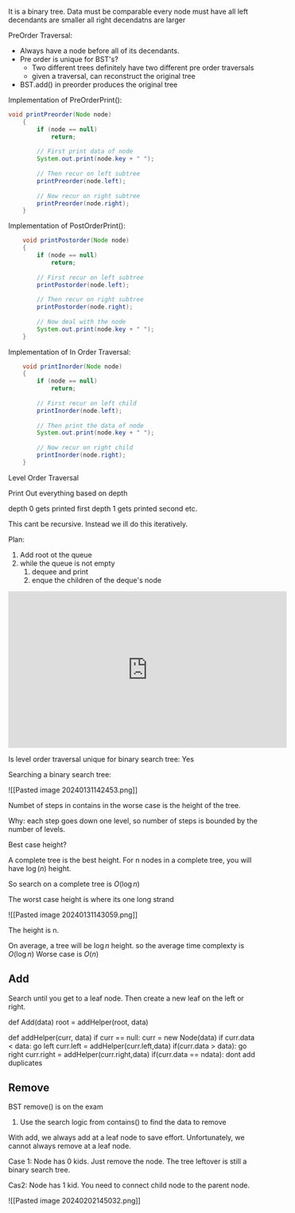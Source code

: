 
It is a binary tree.
Data must be comparable
every node  must have
	all left decendants are smaller
	all right decendatns are larger



PreOrder Traversal:
- Always have a node before all of its decendants.
- Pre order is unique for BST's?
	- Two different trees definitely have two  different pre order traversals
	- given a traversal, can reconstruct the original tree
- BST.add() in preorder produces the original tree

Implementation of PreOrderPrint():
```java
void printPreorder(Node node)
	{
        if (node == null)
            return;
 
        // First print data of node
        System.out.print(node.key + " ");
 
        // Then recur on left subtree
        printPreorder(node.left);
 
        // Now recur on right subtree
        printPreorder(node.right);
    }
```
Implementation of PostOrderPrint():
```java
    void printPostorder(Node node)
    {
        if (node == null)
            return;
 
        // First recur on left subtree
        printPostorder(node.left);
 
        // Then recur on right subtree
        printPostorder(node.right);
 
        // Now deal with the node
        System.out.print(node.key + " ");
    }
```

Implementation of In Order Traversal:

```java
    void printInorder(Node node)
    {
        if (node == null)
            return;
 
        // First recur on left child
        printInorder(node.left);
 
        // Then print the data of node
        System.out.print(node.key + " ");
 
        // Now recur on right child
        printInorder(node.right);
    }
```


Level Order Traversal

Print Out everything based on depth

depth 0 gets printed first
depth 1 gets printed second etc.

This cant be recursive. Instead we ill do this iteratively.

Plan:

1. Add root ot the queue
2. while the queue is not empty
	1. dequee and print
	2. enque the children of the deque's node

<iframe width="560" height="315" src="https://www.youtube.com/embed/IozGo2kwRYE?si=IN4TXK5N1FMY3whd" title="YouTube video player" frameborder="0" allow="accelerometer; autoplay; clipboard-write; encrypted-media; gyroscope; picture-in-picture; web-share" allowfullscreen></iframe>

Is level order traversal unique for binary search tree: Yes


Searching a binary search tree:

![[Pasted image 20240131142453.png]]

Numbet of steps in contains in the worse case is the height of the tree.

Why: each step goes down one level, so number of steps is bounded by the number of levels.

Best case height?

A complete tree is the best height. For n nodes in a complete tree, you will have $\log(n)$ height.

So search on a complete tree is $O(\log n)$

The worst case height is where its one long strand

![[Pasted image 20240131143059.png]]

The height is n.

On average, a tree will be $\log n$ height. so the average time complexty is $O(\log n)$
Worse case is $O(n)$

## Add

Search until you get to a leaf node. Then create a new leaf on the left or right.

def Add(data)
	root = addHelper(root, data)

def addHelper(curr, data)
	if curr == null:
		curr = new Node(data)
	if curr.data < data:
		go left
		curr.left = addHelper(curr.left,data)
	if(curr.data > data):
		go right
		curr.right = addHelper(curr.right,data)
	if(curr.data == ndata):
		dont add duplicates


## Remove

BST remove() is on the exam

1. Use the search logic from contains() to find the data to remove

With add, we always add at a leaf node to save effort. Unfortunately, we cannot always remove at a leaf node.

Case 1:
 Node has 0 kids. Just remove the node. The tree leftover is still a binary search tree.

Cas2:
Node has 1 kid. You need to connect child node to the parent node.

![[Pasted image 20240202145032.png]]